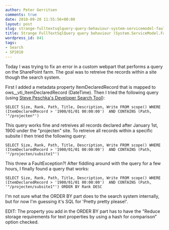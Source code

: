 ```yaml
---
author: Peter Gerritsen
comments: true
date: 2010-09-20 11:55:56+00:00
layout: post
slug: strange-fulltextsqlquery-query-behaviour-system-servicemodel-faultexception
title: Strange FullTextSqlQuery query behaviour (System.ServiceModel.FaultException)
wordpress_id: 841
tags:
- Search
- SP2010
---
```


Today I was trying to fix an error in a custom webpart that performs a query on the SharePoint farm. The goal was to retreive the records within a site though the search system.

First I added a metadata property ItemDeclaredRecord that is mapped to ows__vti_ItemDeclaredRecord (DateTime). 
Then I tried the following query (using [Steve Peschka's Developer Search Tool](http://blogs.technet.com/b/speschka/archive/2010/08/15/free-developer-search-tool-for-sharepoint-2010-search-and-fast-search-for-sharepoint.aspx)):

```
SELECT Size, Rank, Path, Title, Description, Write FROM scope() WHERE  (ItemDeclaredRecord > '1900/01/01 00:00:00')  AND CONTAINS (Path, '"/projecten"')
```

This query works fine and retreives all records declared after January 1st, 1900 under the "projecten" site. To retreive all records within a specific subsite I then tried the following query:

```
SELECT Size, Rank, Path, Title, Description, Write FROM scope() WHERE  (ItemDeclaredRecord > '1900/01/01 00:00:00')  AND CONTAINS (Path, '"/projecten/subsite1"')
```

This threw a FaultException?!
After fiddling around with the query for a few hours, I finally found a query that works:

```
SELECT Size, Rank, Path, Title, Description, Write FROM scope() WHERE  (ItemDeclaredRecord > '1900/01/01 00:00:00')  AND CONTAINS (Path, '"/projecten/subsite1"') ORDER BY Rank DESC
```

I'm not sure what the ORDER BY part does to the search system internally, but for now I'm guessing it's SQL for 'Pretty pretty please!'.

EDIT:
The property you add in the ORDER BY part has to have the "Reduce storage requirements for text properties by using a hash for comparison” option checked.
